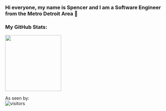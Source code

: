 ### Hi everyone, my name is Spencer and I am a Software Engineer from the Metro Detroit Area 👋

<!--

Here are some ideas to get you started:

- 🔭 I’m currently working on ...
- 🌱 I’m currently learning ...
- 👯 I’m looking to collaborate on ...
- 🤔 I’m looking for help with ...
- 💬 Ask me about ...
- 📫 How to reach me: ...
- ⚡ Fun fact: ...
-->
### My GitHub Stats:

<img height="180em" src="https://github-readme-stats.vercel.app/api?username=Alphabetsoup16&show_icons=true&hide_border=true&&count_private=true&include_all_commits=true" />

As seen by:  
![visitors](https://visitor-badge.glitch.me/badge?page_id=${your.username}.${your.repo.id})
